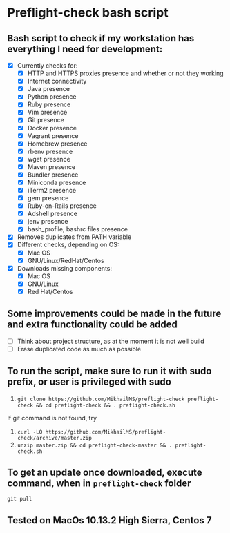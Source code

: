 # Preflight-check bash script

## Bash script to check if my workstation has everything I need for development:
- [x] Currently checks for:
  - [x] HTTP and HTTPS proxies presence and whether or not they working
  - [x] Internet connectivity
  - [x] Java presence
  - [x] Python presence
  - [x] Ruby presence
  - [x] Vim presence
  - [x] Git presence
  - [x] Docker presence
  - [x] Vagrant presence
  - [x] Homebrew presence
  - [x] rbenv presence
  - [x] wget presence
  - [x] Maven presence
  - [x] Bundler presence
  - [x] Miniconda presence
  - [x] iTerm2 presence
  - [x] gem presence
  - [x] Ruby-on-Rails presence
  - [x] Adshell presence
  - [x] jenv presence
  - [x] bash_profile, bashrc files presence
- [x] Removes duplicates from PATH variable
- [x] Different checks, depending on OS:
  - [x] Mac OS
  - [x] GNU/Linux/RedHat/Centos
- [x] Downloads missing components:
  - [x] Mac OS
  - [x] GNU/Linux
  - [x] Red Hat/Centos

## Some improvements could be made in the future and extra functionality could be added
- [ ] Think about project structure, as at the moment it is not well build
- [ ] Erase duplicated code as much as possible

## To run the script, make sure to run it with sudo prefix, or user is privileged with sudo
  1. `git clone https://github.com/MikhailMS/preflight-check preflight-check && cd preflight-check && . preflight-check.sh`

  If git command is not found, try

  1. `curl -LO https://github.com/MikhailMS/preflight-check/archive/master.zip`
  2. `unzip master.zip && cd preflight-check-master && . preflight-check.sh`

## To get an update once downloaded, execute command, when in `preflight-check` folder
  `git pull`

## Tested on MacOs 10.13.2 High Sierra, Centos 7
